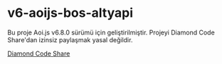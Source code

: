 # v6-aoijs-bos-altyapi
Bu proje Aoi.js v6.8.0 sürümü için geliştirilmiştir. Projeyi Diamond Code Share'dan izinsiz paylaşmak yasal değildir.

<a href="https://discord.gg/zHC2dcgFkN">Diamond Code Share</a>
